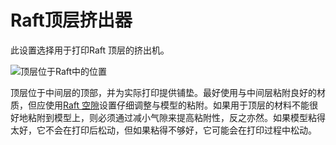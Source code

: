 Raft顶层挤出器
====
此设置选择用于打印Raft 顶层的挤出机。

![顶层位于Raft中的位置](../images/raft_dimensions_simplified.svg)

顶层位于中间层的顶部，并为实际打印提供铺垫。最好使用与中间层粘附良好的材质，但应使用[Raft 空隙](raft_airgap.md)设置仔细调整与模型的粘附。如果用于顶层的材料不能很好地粘附到模型上，则必须通过减小气隙来提高粘附性，反之亦然。如果模型粘得太好，它不会在打印后松动，但如果粘得不够好，它可能会在打印过程中松动。
